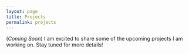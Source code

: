 ```yaml
---
layout: page
title: Projects
permalink: projects
---
```


(_Coming Soon_) I am excited to share some of the upcoming projects I am working on. Stay tuned for more details!
